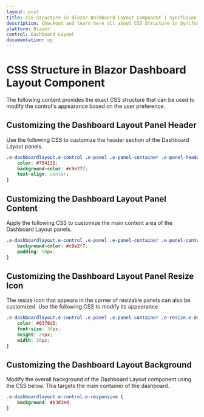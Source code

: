 ```yaml
---
layout: post
title: CSS Structure in Blazor Dashboard Layout Component | Syncfusion
description: Checkout and learn here all about CSS Structure in Syncfusion Blazor Dashboard Layout component and more.
platform: Blazor
control: Dashboard Layout
documentation: ug
---
```


# CSS Structure in Blazor Dashboard Layout Component

The following content provides the exact CSS structure that can be used to modify the control's appearance based on the user preference.

## Customizing the Dashboard Layout Panel Header

Use the following CSS to customize the header section of the Dashboard Layout panels.

```css
.e-dashboardlayout.e-control .e-panel .e-panel-container .e-panel-header {
    color: #754131;
    background-color: #c9e2f7;
    text-align: center;
}
```

## Customizing the Dashboard Layout Panel Content

Apply the following CSS to customize the main content area of the Dashboard Layout panels.

```css
.e-dashboardlayout.e-control .e-panel .e-panel-container .e-panel-content {
    background-color: #c9e2f7;
    padding: 50px;
}
```

## Customizing the Dashboard Layout Panel Resize Icon

The resize icon that appears in the corner of resizable panels can also be customized. Use the following CSS to modify its appearance.

```css
.e-dashboardlayout.e-control .e-panel .e-panel-container .e-resize.e-double{
    color: #0378d5;
    font-size: 30px;
    height: 20px;
    width: 20px;
}
```

## Customizing the Dashboard Layout Background

Modify the overall background of the Dashboard Layout component using the CSS below. This targets the main container of the dashboard.

```css
.e-dashboardlayout.e-control.e-responsive {
    background: #b3d3ed;
}
```